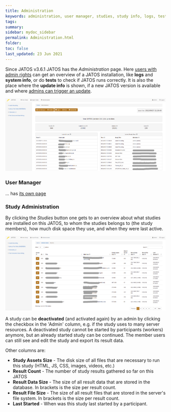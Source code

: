 ```yaml
---
title: Administration
keywords: administration, user manager, studies, study info, logs, tests, system info, update, latest users, latests study runs, studies
tags:
summary:
sidebar: mydoc_sidebar
permalink: Administration.html
folder:
toc: false
last_updated: 23 Jun 2021
---
```


Since JATOS v3.6.1 JATOS has the _Administration_ page. Here [users with admin rights](/User-Manager.html) can get an overview of a JATOS installation, like **logs** and **system info**, or do **tests** to check if JATOS runs correctly. It is also the place where the **update info** is shown, if a new JATOS version is available and where [admins can trigger an update](/Update-JATOS.html#automatic-updates).

![Administration screenshot](images/Screenshot_Administration1.png)

### User Manager

... has [its own page](/User-Manager.html)


### Study Administration

By clicking the _Studies_ button one gets to an overview about what studies are installed on this JATOS, to whom the studies belongs to (the study members), how much disk space they use, and when they were last active.

![Studies Administration](images/Screenshot_Study_Admin1.png)

A study can be **deactivated** (and activated again) by an admin by clicking the checkbox in the 'Admin' column, e.g. if the study uses to many server resources. A deactivated study cannot be started by participants (workers) anymore, but an already started study can be continued. The member users can still see and edit the study and export its result data. 

Other columns are:
* **Study Assets Size** - The disk size of all files that are necessary to run this study (HTML, JS, CSS, images, videos, etc.)
* **Result Count** - The number of study results gathered so far on this JATOS
* **Result Data Size** - The size of all result data that are stored in the database. In brackets is the size per result count.
* **Result File Size** - The size of all result files that are stored in the server's file system. In brackets is the size per result count.
* **Last Started** - When was this study last started by a participant.
